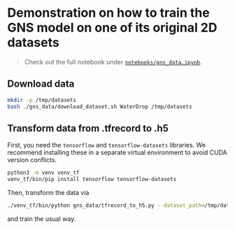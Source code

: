 # Demonstration on how to train the GNS model on one of its original 2D datasets

> Check out the full notebook under [`notebooks/gns_data.ipynb`](../notebooks/gns_data.ipynb).

## Download data

```bash
mkdir -p /tmp/datasets
bash ./gns_data/download_dataset.sh WaterDrop /tmp/datasets
```

## Transform data from .tfrecord to .h5

First, you need the `tensorflow` and `tensorflow-datasets` libraries. We recommend installing these in a separate virtual environment to avoid CUDA version conflicts.

```bash
python3 -m venv venv_tf
venv_tf/bin/pip install tensorflow tensorflow-datasets
```

Then, transform the data via

```bash
./venv_tf/bin/python gns_data/tfrecord_to_h5.py --dataset_path=/tmp/datasets/WaterDrop
```

and train the usual way.
